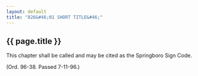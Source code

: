 ```yaml
---
layout: default 
title: "826&#46;01 SHORT TITLE&#46;"
---
```


{{ page.title }}
----------------

This chapter shall be called and may be cited as the Springboro Sign
Code.

(Ord. 96-38. Passed 7-11-96.)
